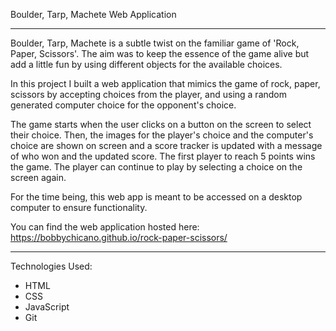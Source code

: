 Boulder, Tarp, Machete Web Application

---

Boulder, Tarp, Machete is a subtle twist on the familiar game of 'Rock, Paper, Scissors'. The aim was to keep the essence of the game alive but add a little fun by using different objects for the available choices.

In this project I built a web application that mimics the game of rock, paper, scissors by accepting choices from the player, and using a random generated computer choice for the opponent's choice.

The game starts when the user clicks on a button on the screen to select their choice. Then, the images for the player's choice and the computer's choice are shown on screen and a score tracker is updated with a message of who won and the updated score. The first player to reach 5 points wins the game. The player can continue to play by selecting a choice on the screen again.

For the time being, this web app is meant to be accessed on a desktop computer to ensure functionality.

You can find the web application hosted here: https://bobbychicano.github.io/rock-paper-scissors/

---

Technologies Used:
  - HTML
  - CSS
  - JavaScript
  - Git
